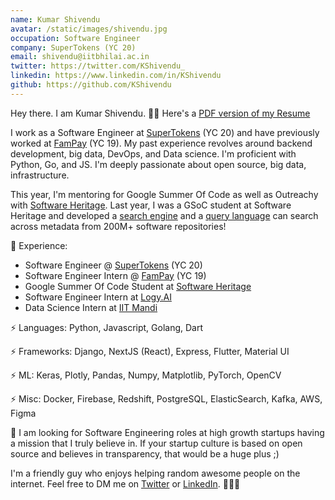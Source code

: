 ```yaml
---
name: Kumar Shivendu
avatar: /static/images/shivendu.jpg
occupation: Software Engineer
company: SuperTokens (YC 20)
email: shivendu@iitbhilai.ac.in
twitter: https://twitter.com/KShivendu_
linkedin: https://www.linkedin.com/in/KShivendu
github: https://github.com/KShivendu
---
```


Hey there. I am Kumar Shivendu. 👨‍💻 Here's a [PDF version of my Resume](/static/KumarShivendu_CV.pdf)

I work as a Software Engineer at [SuperTokens](https://github.com/SuperTokens) (YC 20) and have previously worked at [FamPay](https://fampay.in/) (YC 19). My past experience revolves around backend development, big data, DevOps, and Data science. I'm proficient with Python, Go, and JS. I'm deeply passionate about open source, big data, infrastructure.

This year, I'm mentoring for Google Summer Of Code as well as Outreachy with [Software Heritage](https://softwareheritage.org/). Last year, I was a GSoC student at Software Heritage and developed a [search engine](https://archive.softwareheritage.org/) and a [query language](https://docs.softwareheritage.org/devel/swh-search/query-language.html) can search across metadata from 200M+ software repositories!

🚀 Experience:

- Software Engineer @ [SuperTokens](https://supertokens.com/) (YC 20)
- Software Engineer Intern @ [FamPay](https://fampay.in/) (YC 19)
- Google Summer Of Code Student at [Software Heritage](https://softwareheritage.org/)
- Software Engineer Intern at [Logy.AI](https://logy.ai/)
- Data Science Intern at [IIT Mandi](https://iitmandi.ac.in/)

⚡ Languages: Python, Javascript, Golang, Dart

⚡ Frameworks: Django, NextJS (React), Express, Flutter, Material UI

⚡ ML: Keras, Plotly, Pandas, Numpy, Matplotlib, PyTorch, OpenCV

⚡ Misc: Docker, Firebase, Redshift, PostgreSQL, ElasticSearch, Kafka, AWS, Figma

🦄 I am looking for Software Engineering roles at high growth startups having a mission that I truly believe in. If your startup culture is based on open source and believes in transparency, that would be a huge plus ;)

I'm a friendly guy who enjoys helping random awesome people on the internet. Feel free to DM me on [Twitter](https://twitter.com/_KShivendu) or [LinkedIn](https://www.linkedin.com/in/kshivendu/). 🙋🏻‍♂️
